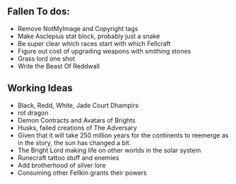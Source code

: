 ## Fallen To dos:

- Remove NotMyImage and Copyright tags
- Make Asclepius stat block, probably just a snake
- Be super clear which races start with which Fellcraft
- Figure out cost of upgrading weapons with smithing stones
- Grass lord one shot
- Write the Beast Of Reddwall

## Working Ideas

- Black, Redd, White, Jade Court Dhampirs
- rot dragon
- Demon Contracts and Avatars of Brights
- Husks, failed creations of The Adversary
- Given that it will take 250 million years for the continents to reemerge as in the story, the sun has changed a bit.
- The Bright Lord making life on other worlds in the solar system
- Runecraft tattoo stuff and enemies
- Add brotherhood of silver lore
- Consuming other Fellkin grants their powers
